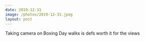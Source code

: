 ```yaml
---
date: 2019-12-31
image: /photos/2019-12-31.jpeg
layout: post
---
```


Taking camera on Boxing Day walks is defs worth it for the views
